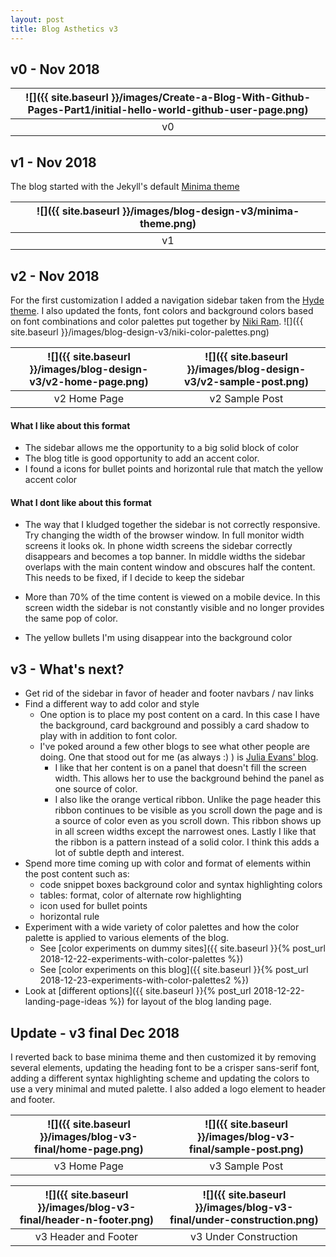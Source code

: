 ```yaml
---
layout: post
title: Blog Asthetics v3
---
```


## v0 - Nov 2018

| ![]({{ site.baseurl }}/images/Create-a-Blog-With-Github-Pages-Part1/initial-hello-world-github-user-page.png) |
|:--:|
| v0 |

## v1 - Nov 2018

The blog started with the Jekyll's default [Minima theme](https://github.com/jekyll/minima)

| ![]({{ site.baseurl }}/images/blog-design-v3/minima-theme.png) |
|:--:|
| v1 |


## v2 - Nov 2018
For the first customization I added a navigation sidebar taken from the [Hyde theme](http://hyde.getpoole.com/).
I also updated the fonts, font colors and background colors based on font combinations and color palettes put together
 by [Niki Ram](https://nikiworks.wordpress.com/author/nikiram95/).
![]({{ site.baseurl }}/images/blog-design-v3/niki-color-palettes.png)

| ![]({{ site.baseurl }}/images/blog-design-v3/v2-home-page.png) | ![]({{ site.baseurl }}/images/blog-design-v3/v2-sample-post.png) |
|:--:|:--:|
| v2 Home Page | v2 Sample Post |

#### What I like about this format
* The sidebar allows me the opportunity to a big solid block of color
* The blog title is good opportunity to add an accent color.
* I found a icons for bullet points and horizontal rule that match the yellow accent color

#### What I dont like about this format
* The way that I kludged together the sidebar is not correctly responsive. Try changing the width of the browser window. In full monitor width screens it looks ok. In phone width screens the sidebar correctly disappears and becomes a top banner. In middle widths the sidebar overlaps with the main content window and obscures half the content. This needs to be fixed, if I decide to keep the sidebar

* More than 70% of the time content is viewed on a mobile device. In this screen width the sidebar is not constantly visible and no longer provides the same pop of color.

* The yellow bullets I'm using disappear into the background color

## v3 - What's next?
* Get rid of the sidebar in favor of header and footer navbars / nav links
* Find a different way to add color and style
  * One option is to place my post content on a card. In this case I have the background, card background and possibly a card shadow to play with in addition to font color.
  * I've poked around a few other blogs to see what other people are doing. One that stood out for me (as always :) ) is [Julia Evans' blog](https://jvns.ca/).
    * I like that her content is on a panel that doesn't fill the screen width. This allows her to use the background behind the panel as one source of color.
    * I also like the orange vertical ribbon. Unlike the page header this ribbon continues to be visible as you scroll down the page and is a source of color even as you scroll down. This ribbon shows up in all screen widths except the narrowest ones. Lastly I like that the ribbon is a pattern instead of a solid color. I think this adds a lot of subtle depth and interest.
* Spend more time coming up with color and format of elements within the post content such as:
  * code snippet boxes background color and syntax highlighting colors
  * tables: format, color of alternate row highlighting
  * icon used for bullet points
  * horizontal rule
* Experiment with a wide variety of color palettes and how the color palette is applied to various elements of the blog.
  * See [color experiments on dummy sites]({{ site.baseurl }}{% post_url 2018-12-22-experiments-with-color-palettes %})
  * See [color experiments on this blog]({{ site.baseurl }}{% post_url 2018-12-23-experiments-with-color-palettes2 %})
* Look at [different options]({{ site.baseurl }}{% post_url 2018-12-22-landing-page-ideas %}) for layout of the blog landing page.


## Update - v3 final Dec 2018
I reverted back to base minima theme and then customized it by removing several
elements, updating the heading font to be a crisper sans-serif font,
 adding a different syntax highlighting scheme and updating the colors to
use a very minimal and muted palette. I also added a logo element to header and footer.

| ![]({{ site.baseurl }}/images/blog-v3-final/home-page.png) | ![]({{ site.baseurl }}/images/blog-v3-final/sample-post.png) |
|:--:|:--:|
| v3 Home Page | v3 Sample Post |

| ![]({{ site.baseurl }}/images/blog-v3-final/header-n-footer.png) | ![]({{ site.baseurl }}/images/blog-v3-final/under-construction.png) |
|:--:|:--:|
| v3 Header and Footer | v3 Under Construction |